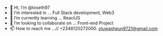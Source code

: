 - 👋 Hi, I’m @toseth97
- 👀 I’m interested in ... Full Stack development, Web3
- 🌱 I’m currently learning ... ReactJS
- 💞️ I’m looking to collaborate on ... Front-end Project
- 📫 How to reach me ...// +2348120272000. oluwasheun9721@gmail.com

<!---
toseth97/toseth97 is a ✨ special ✨ repository because its `README.md` (this file) appears on your GitHub profile.
You can click the Preview link to take a look at your changes.
--->

